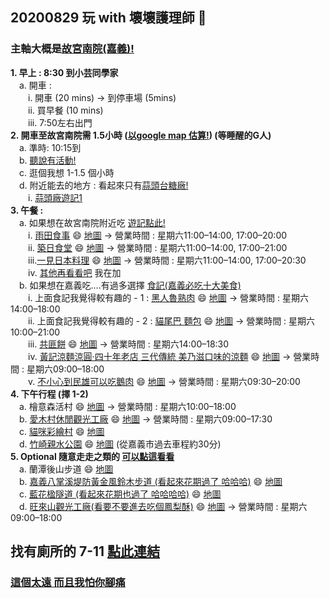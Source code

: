 ## 20200829 玩 with 壞壞護理師 👋

### 主軸大概是[故宮南院(嘉義)!](https://south.npm.gov.tw/)
**1. 早上 : 8:30 到小芸同學家<br>**
    &emsp;a. 開車 : <br>
                &emsp;&emsp;i. 開車 (20 mins) -> 到停車場 (5mins)<br>
			  &emsp;&emsp;ii. 買早餐 (10 mins)<br>
			  &emsp;&emsp;iii. 7:50左右出門<br>
**2. 開車至故宮南院需 1.5小時 ([以google map 估算!](https://www.google.com/maps/place/%E6%95%85%E5%AE%AE%E5%8D%97%E9%99%A2%E9%81%8A%E5%AE%A2%E4%B8%AD%E5%BF%83/@23.3500646,120.3356442,11.25z/data=!4m22!1m16!4m15!1m6!1m2!1s0x346e0527a28b0623:0x6972179ccd907072!2zODA36auY6ZuE5biC5LiJ5rCR5Y2A5aSn6IiI6KGXNDXomZ8!2m2!1d120.3296842!2d22.6544091!1m6!1m2!1s0x346e9bd42bdda57b:0x69196ae48b15b8cb!2zNjEy5ZiJ576p57ij5aSq5L-d5biC5pWF5a6u5aSn6YGTODg46Jmf5ZyL56uL5pWF5a6u5Y2a54mp6Zmi5Y2X6YOo6Zmi5Y2A!2m2!1d120.2927165!2d23.4731294!3e0!3m4!1s0x346e9bd38bd6166f:0xc2f6d6f271acf481!8m2!3d23.4706557!4d120.2934507)) (等睡醒的G人)<br>**
	&emsp;a. 準時: 10:15到<br>
	&emsp;b. [聽說有活動!](https://south.npm.gov.tw/ExhibitionActivity.aspx?Date=2020-08-29)<br>
	&emsp;c. 逛個我想 1-1.5 個小時<br>
	&emsp;d. 附近能去的地方 : 看起來只有[蒜頭台糖廠!](https://www.google.com/maps/place/%E8%92%9C%E9%A0%AD%E7%B3%96%E5%BB%A0%E8%94%97%E5%9F%95%E6%96%87%E5%8C%96%E5%9C%92%E5%8D%80/@23.4778502,120.2951895,16.25z/data=!4m22!1m16!4m15!1m6!1m2!1s0x346e0527a28b0623:0x6972179ccd907072!2zODA36auY6ZuE5biC5LiJ5rCR5Y2A5aSn6IiI6KGXNDXomZ8!2m2!1d120.3296842!2d22.6544091!1m6!1m2!1s0x346e9bd42bdda57b:0x69196ae48b15b8cb!2zNjEy5ZiJ576p57ij5aSq5L-d5biC5pWF5a6u5aSn6YGTODg46Jmf5ZyL56uL5pWF5a6u5Y2a54mp6Zmi5Y2X6YOo6Zmi5Y2A!2m2!1d120.2927165!2d23.4731294!3e0!3m4!1s0x346e9933f97ed60d:0x510ce3e3f73a2118!8m2!3d23.4802444!4d120.2994695)<br>
		&emsp;&emsp;i. [蒜頭廠遊記1](https://yukiblog.tw/read-14659.html)<br>
**3. 午餐 : <br>**
	&emsp;a. 如果想在故宮南院附近吃 [遊記點此!](https://sunny230.pixnet.net/blog/post/449550170)<br>
		&emsp;&emsp;i. [雨田食事](https://www.walkerland.com.tw/article/view/214629) 😄 [地圖](https://www.google.com/maps/place/%E9%9B%A8%E7%94%B0%E9%A3%9F%E4%BA%8B/@23.4582237,120.2978618,15z/data=!4m5!3m4!1s0x0:0x17af555ad90b81a9!8m2!3d23.4582237!4d120.2978618) -> 營業時間 : 星期六11:00–14:00, 17:00–20:00<br>
		&emsp;&emsp;ii. [築日食堂](https://luckyday296.pixnet.net/blog/post/403912352-%E5%98%89%E7%BE%A9~%E5%A4%AA%E4%BF%9D-%E7%AF%89%E6%97%A5%E9%A3%9F%E5%A0%82-%E9%AB%98cp%E5%80%BC%E7%BE%8E%E5%91%B3%E6%97%A5%E5%BC%8F%E5%AE%9A%E9%A3%9F-%E5%98%89%E7%BE%A9) 😄 [地圖](https://www.google.com/maps/place/%E7%AF%89%E6%97%A5%E9%A3%9F%E5%A0%82/@23.4588217,120.2961803,15z/data=!4m5!3m4!1s0x0:0x2575b95bca4c82e4!8m2!3d23.4588217!4d120.2961803) -> 營業時間 : 星期六11:00–14:00, 17:00–21:00<br>
		&emsp;&emsp;iii.[一見日本料理](https://suhajai0630.pixnet.net/blog/post/419186617) 😄 [地圖](https://www.google.com/maps/place/%E4%B8%80%E8%A6%8B%E6%97%A5%E6%9C%AC%E6%96%99%E7%90%86/@23.4629553,120.298369,15z/data=!4m12!1m6!3m5!1s0x0:0x2575b95bca4c82e4!2z56-J5pel6aOf5aCC!8m2!3d23.4588217!4d120.2961803!3m4!1s0x346e9a34d5fd8831:0x171736b1d2802eb9!8m2!3d23.4565095!4d120.2978897) -> 營業時間 : 星期六11:00–14:00, 17:00–20:30<br>
		&emsp;&emsp;iv. [其他再看看吧](https://sunny230.pixnet.net/blog/post/449550170) 我在加<br>
	&emsp;b. 如果想在嘉義吃....有過多選擇 [食記(嘉義必吃十大美食)](https://www.niniyeh.com/2020/06/local-cuisine-featured-in-chiayi.html?m=1)<br>
		&emsp;&emsp;i. 上面食記我覺得較有趣的 - 1 : [黑人魯熟肉](https://www.niniyeh.com/2020/05/hei-ren-lu-shou-rou-east-district-chiayi.html) 😄 [地圖](https://www.google.com/maps/place/%E5%98%89%E7%BE%A9+%E9%BB%91%E4%BA%BA%E6%BB%B7%E7%86%9F%E8%82%89/@23.4759872,120.4544339,16z/data=!4m5!3m4!1s0x0:0xd3e19a253deab3ff!8m2!3d23.4760856!4d120.4560432) -> 營業時間 : 星期六14:00–18:00<br>
		&emsp;&emsp;ii. 上面食記我覺得較有趣的 - 2 : [貓尾巴 麵包](https://lealea0614.pixnet.net/blog/post/352303963-%E3%80%90%E9%A3%9F%E8%A8%98%E3%80%91%E3%80%90%E5%98%89%E7%BE%A9-%E6%9D%B1%E5%8D%80%E3%80%91%E8%B2%93%E5%B0%BE%E5%B7%B4%E9%BA%B5%E5%8C%85%E5%BA%97%E3%80%82%E4%BA%BA%E6%B0%A3) 😄 [地圖](https://www.google.com/search?q=%E8%B2%93%E5%B0%BE%E5%B7%B4&oq=%E8%B2%93%E5%B0%BE%E5%B7%B4&aqs=chrome..69i57.1832j0j1&sourceid=chrome&ie=UTF-8&npsic=0&rflfq=1&rlha=0&rllag=23064834,120395453,46279&tbm=lcl&rldimm=11283850247032744433&lqi=CgnospPlsL7lt7RaGAoK6LKTIOWwvuW3tCIK6LKTIOWwvuW3tA&phdesc=6jWbH8swIbw&ved=2ahUKEwjd2NGpg77rAhVP05QKHZRJDoIQvS4wAHoECAwQKQ&rldoc=1&tbs=lrf:!1m4!1u3!2m2!3m1!1e1!1m4!1u2!2m2!2m1!1e1!2m1!1e2!2m1!1e3!3sIAE,lf:1,lf_ui:9&rlst=f#rlfi=hd:;si:11283850247032744433;mv:[[23.478033569560818,120.46446338141541],[23.475056746414005,120.45847669089417],null,[23.47654516638412,120.4614700361548],18]) -> 營業時間 : 星期六10:00–21:00<br>
		&emsp;&emsp;iii. [共匪餅](https://ctrls54600.pixnet.net/blog/post/203544059) 😄 [地圖](https://www.google.com/search?q=%E5%85%B1%E5%8C%AA%E9%A4%85&oq=%E5%85%B1%E5%8C%AA%E9%A4%85&aqs=chrome..69i57.2373j0j1&sourceid=chrome&ie=UTF-8&npsic=0&rflfq=1&rlha=0&rllag=24189245,120856982,89541&tbm=lcl&rldimm=1083933444860356489&lqi=CgnlhbHljKrppIVaGAoK5YWx5YyqIOmkhSIK5YWx5YyqIOmkhQ&phdesc=Era6gDbNz3I&ved=2ahUKEwje9M6QhL7rAhWyF6YKHTnDABIQvS4wAHoECA0QKQ&rldoc=1&tbs=lrf:!1m4!1u3!2m2!3m1!1e1!1m4!1u2!2m2!2m1!1e1!2m1!1e2!2m1!1e3!3sIAE,lf:1,lf_ui:9&rlst=f#rlfi=hd:;si:1083933444860356489,l,CgnlhbHljKrppIVaGAoK5YWx5YyqIOmkhSIK5YWx5YyqIOmkhQ,y,Era6gDbNz3I;mv:[[24.990287499999997,121.31267439999999],[23.388202699999997,120.401291]];tbs:lrf:!1m4!1u3!2m2!3m1!1e1!1m4!1u2!2m2!2m1!1e1!2m1!1e2!2m1!1e3!3sIAE,lf:1,lf_ui:9) -> 營業時間 : 星期六14:00–18:30<br>
		&emsp;&emsp;iv. [黃記涼麵涼圓‧四十年老店 三代傳統 美乃滋口味的涼麵](https://ctrls54600.pixnet.net/blog/post/56563771) 😄 [地圖](https://www.google.com/maps/place/%E9%BB%83%E8%A8%98%E6%B6%BC%E9%BA%B5%E6%B6%BC%E5%9C%93/@23.4746512,120.4503203,17z/data=!4m5!3m4!1s0x346e943177f958f5:0xb5916c32b4202986!8m2!3d23.4746512!4d120.451868) -> 營業時間 : 星期六09:00–18:00<br>
		&emsp;&emsp;v. [不小心到民雄可以吃鵝肉](https://www.alberthsieh.com/11164/minxiongerouting) 😄 [地圖](https://www.google.com/maps/place/%E6%AD%A3%E5%AE%97%E6%B0%91%E9%9B%84%E9%B5%9D%E8%82%89%E4%BA%AD/@23.5562101,120.4315403,15z/data=!4m2!3m1!1s0x0:0xe1ef1b52ebdf182?sa=X&ved=2ahUKEwj4k--yj77rAhW4yosBHbT7AKkQ_BIwCnoECBcQCA) -> 營業時間 : 星期六09:30–20:00<br>
**4. 下午行程 (擇 1-2)<br>**
	&emsp;a. 檜意森活村  😄 [地圖](https://www.google.com/maps/place/%E6%AA%9C%E6%84%8F%E6%A3%AE%E6%B4%BB%E6%9D%91+Hinoki+Village/@23.5021244,120.4424064,13.25z/data=!4m5!3m4!1s0x0:0x91aebdd5300b0a8a!8m2!3d23.485654!4d120.4545414) -> 營業時間 : 星期六10:00–18:00<br>
	&emsp;b. [愛木村休閒觀光工廠](https://iwoodvillage.com/)  😄 [地圖](https://www.google.com/maps/place/%E6%84%9B%E6%9C%A8%E6%9D%91%E4%BC%91%E9%96%92%E8%A7%80%E5%85%89%E5%B7%A5%E5%BB%A0/@23.5021244,120.4424064,13.25z/data=!4m5!3m4!1s0x346e95d91cf08fd9:0x5332984ab9f13b77!8m2!3d23.5019777!4d120.4384804) -> 營業時間 : 星期六09:00–17:30<br>
        &emsp;c. [貓咪彩繪村](https://haohui2017.com/lifestyle/307/)   😄 [地圖](https://www.google.com/maps/place/%E8%B2%93%E5%92%AA%E5%BD%A9%E7%B9%AA%E6%9D%91-%E8%8F%81%E5%9F%94%E5%BD%A9%E7%B9%AA%E6%9D%91/@23.5528601,120.4142692,13.75z/data=!4m5!3m4!1s0x346ebde6e0cead25:0xfe9c5f9a062c4144!8m2!3d23.556867!4d120.3987408)<br>
	&emsp;d. [竹崎親水公園](https://intuitor.pixnet.net/blog/post/33146218-%5B%E5%98%89%E7%BE%A9%5D%E7%AB%B9%E5%B4%8E%E8%A6%AA%E6%B0%B4%E5%85%AC%E5%9C%92%EF%BC%8C2020%E6%9B%B4%E6%96%B0%E7%89%88%EF%BC%81%E5%A4%A7%E9%AF%A8%E9%AD%9A%E6%94%80%E7%88%AC)  😄 [地圖](https://www.google.com/maps/place/%E7%AB%B9%E5%B4%8E%E8%A6%AA%E6%B0%B4%E5%85%AC%E5%9C%92/@23.524267,120.5471835,15z/data=!4m5!3m4!1s0x0:0x5af2c97a99d2d2ee!8m2!3d23.524267!4d120.5471835?hl=zh-TW) (從嘉義市過去車程約30分)<br>
**5. Optional 隨意走走之類的 [可以點這看看](https://www.google.com/travel/things-to-do/see-all?g2lb=2502548%2C4258168%2C4270442%2C4306835%2C4317915%2C4322823%2C4328159%2C4371335%2C4372336%2C4401769%2C4403882%2C4419364%2C4424916%2C4425793%2C4431132%2C4270859%2C4284970%2C4291517%2C4412693&hl=zh-TW&gl=tw&un=1&dest_mid=%2Fm%2F035vmh&dest_state_type=sattd&dest_src=ts&sa=X#ttdm=23.466038_120.476155_14&ttdmf=%252Fg%252F11bwd_vbxr)<br>**
	&emsp;a. 蘭潭後山步道 😄 [地圖](https://www.google.com/maps/place/%E8%98%AD%E6%BD%AD%E5%BE%8C%E5%B1%B1%E6%AD%A5%E9%81%93/@23.4793666,120.4896926,15z/data=!4m2!3m1!1s0x0:0x4fdaae23eb02a59b?sa=X&ved=2ahUKEwjMl831i77rAhWtyosBHQ_oCX8Q_BIwCnoECBYQCA)<br>
	&emsp;b. [嘉義八掌溪堤防黃金風鈴木步道 (看起來花期過了 哈哈哈)](https://hiking.biji.co/index.php?q=news&act=info&id=16574)  😄 [地圖](https://www.google.com/maps/place/%E5%85%AB%E6%8E%8C%E6%BA%AA%E7%95%94%E9%BB%83%E9%87%91%E9%A2%A8%E9%88%B4%E8%8A%B1/@23.4602364,120.4585309,15z/data=!4m12!1m6!3m5!1s0x0:0x610d4cc302a20e11!2z5ZiJ576p5YWr5o6M5rqq5aCk6Ziy6buD6YeR6aKo6Yi05pyo5q2l6YGT!8m2!3d23.4602364!4d120.4585309!3m4!1s0x346e945d4c58cc59:0xfdcd2ac18e233bc9!8m2!3d23.4606407!4d120.470514?hl=zh-TW)<br>
	&emsp;c. [藍花楹隧道 (看起來花期也過了 哈哈哈哈)](https://cmeyy.com/blog/post/20180427) 😄 [地圖](https://www.google.com/maps/place/%E8%97%8D%E8%8A%B1%E6%A5%B9%E9%9A%A7%E9%81%93/@23.5030834,120.4724292,15z/data=!4m2!3m1!1s0x0:0x6cce0f061db9a92c?sa=X&ved=2ahUKEwi1tKOwi77rAhUJyosBHUorC7sQ_BIwEHoECBYQCA)<br>
	&emsp;d. [旺來山觀光工廠(看要不要進去吃個鳳梨酥)](https://fullfenblog.tw/pineapplehill/) 😄 [地圖](https://www.google.com/maps/place/%E6%97%BA%E8%90%8A%E5%B1%B1%E9%B3%B3%E6%A2%A8%E6%96%87%E5%8C%96%E5%9C%92%E5%8D%80/@23.55306,120.480322,15z/data=!4m2!3m1!1s0x0:0x499d9dc4be439c77?sa=X&ved=2ahUKEwjIxuqdjb7rAhVVw4sBHbLsC1oQ_BIwCnoECBcQCA) -> 營業時間 : 星期六09:00–18:00<br>

## 找有廁所的 7-11 [點此連結](https://emap.pcsc.com.tw/#)<br>

	



### [這個太遠 而且我怕你腳痛](https://www.alberthsieh.com/27675/mutrail-alishan)

	
	
	
<!--
**e24993130/e24993130** is a ✨ _special_ ✨ repository because its `README.md` (this file) appears on your GitHub profile.

Here are some ideas to get you started:

- 🔭 I’m currently working on ...
- 🌱 I’m currently learning ...
- 👯 I’m looking to collaborate on ...
- 🤔 I’m looking for help with ...
- 💬 Ask me about ...
- 📫 How to reach me: ...
- 😄 Pronouns: ...
- ⚡ Fun fact: ...
-->
